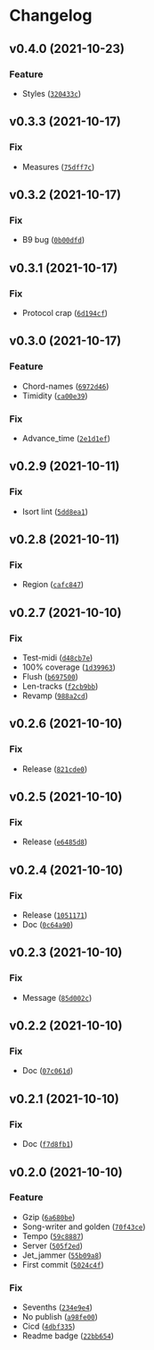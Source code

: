 # Changelog

<!--next-version-placeholder-->

## v0.4.0 (2021-10-23)
### Feature
* Styles ([`320433c`](https://github.com/jackdreilly/jammer/commit/320433c1dd047f39bc32b359b46194e4f551ebeb))

## v0.3.3 (2021-10-17)
### Fix
* Measures ([`75dff7c`](https://github.com/jackdreilly/jammer/commit/75dff7c79a0a2a45707114f6b8aa6d4c02311ba8))

## v0.3.2 (2021-10-17)
### Fix
* B9 bug ([`0b00dfd`](https://github.com/jackdreilly/jammer/commit/0b00dfdb76eb1f2401f19d77b17e8238a8d8498e))

## v0.3.1 (2021-10-17)
### Fix
* Protocol crap ([`6d194cf`](https://github.com/jackdreilly/jammer/commit/6d194cfcfb977c796998a6c1ffec6d40bfca761e))

## v0.3.0 (2021-10-17)
### Feature
* Chord-names ([`6972d46`](https://github.com/jackdreilly/jammer/commit/6972d4615f7217fdabbf5b6f12940e9481478e06))
* Timidity ([`ca00e39`](https://github.com/jackdreilly/jammer/commit/ca00e39ad95183dbbf6a5d6ecb2a7f4d9c8d5108))

### Fix
* Advance_time ([`2e1d1ef`](https://github.com/jackdreilly/jammer/commit/2e1d1ef3a074e476a85e5ae125420ddb0320e9b2))

## v0.2.9 (2021-10-11)
### Fix
* Isort lint ([`5dd8ea1`](https://github.com/jackdreilly/jammer/commit/5dd8ea1959f9853cd1a70b902585b5bf8cde5577))

## v0.2.8 (2021-10-11)
### Fix
* Region ([`cafc847`](https://github.com/jackdreilly/jammer/commit/cafc84777eb76d832cbabd123e7277e4345a8093))

## v0.2.7 (2021-10-10)
### Fix
* Test-midi ([`d48cb7e`](https://github.com/jackdreilly/jammer/commit/d48cb7efb985e133208f67342b0896a0f2ddd1d4))
* 100% coverage ([`1d39963`](https://github.com/jackdreilly/jammer/commit/1d39963e839729f9cd8a6d5fcfbbfa4eca6aae93))
* Flush ([`b697500`](https://github.com/jackdreilly/jammer/commit/b6975007f7873f9ddc52bdfa993698b07cedfee3))
* Len-tracks ([`f2cb9bb`](https://github.com/jackdreilly/jammer/commit/f2cb9bb8fc49a82572cb5e696f13c844c83213c4))
* Revamp ([`988a2cd`](https://github.com/jackdreilly/jammer/commit/988a2cd4bd40f641b9f4b1693e84d30fd416171e))

## v0.2.6 (2021-10-10)
### Fix
* Release ([`821cde0`](https://github.com/jackdreilly/jammer/commit/821cde00399b9cd6cba9c21262a351418dcfbdaf))

## v0.2.5 (2021-10-10)
### Fix
* Release ([`e6485d8`](https://github.com/jackdreilly/jammer/commit/e6485d82abe7c5ff00dbf57ede27d51bb8a231af))

## v0.2.4 (2021-10-10)
### Fix
* Release ([`1051171`](https://github.com/jackdreilly/jammer/commit/105117125a82ec265f1c2ab7680fe203ce25ee77))
* Doc ([`0c64a90`](https://github.com/jackdreilly/jammer/commit/0c64a90de6bb79152b829f260682c0d2862a844c))

## v0.2.3 (2021-10-10)
### Fix
* Message ([`85d002c`](https://github.com/jackdreilly/jammer/commit/85d002c81305db6844629967ad5d533026ef63f7))

## v0.2.2 (2021-10-10)
### Fix
* Doc ([`07c061d`](https://github.com/jackdreilly/jammer/commit/07c061d1dd7195dea04cb71c51ebcd29c90862e0))

## v0.2.1 (2021-10-10)
### Fix
* Doc ([`f7d8fb1`](https://github.com/jackdreilly/jammer/commit/f7d8fb16a227e2ded330a6585565f3aa7677bf81))

## v0.2.0 (2021-10-10)
### Feature
* Gzip ([`6a680be`](https://github.com/jackdreilly/jammer/commit/6a680bec3520abf53c832bb7e3df89d59b024d82))
* Song-writer and golden ([`70f43ce`](https://github.com/jackdreilly/jammer/commit/70f43ceff740995fe686865d340e07d25dc9bb91))
* Tempo ([`59c8887`](https://github.com/jackdreilly/jammer/commit/59c88871b65502a01feba73d0b3d041a84ab5c23))
* Server ([`505f2ed`](https://github.com/jackdreilly/jammer/commit/505f2ed525a7f199247416d46c36b9e6dee09970))
* Jet_jammer ([`55b09a8`](https://github.com/jackdreilly/jammer/commit/55b09a85d13d2ca021b103b2b58ea3cca40e979e))
* First commit ([`5024c4f`](https://github.com/jackdreilly/jammer/commit/5024c4fd0b572979e8a8ae965c92024b53f3c3ce))

### Fix
* Sevenths ([`234e9e4`](https://github.com/jackdreilly/jammer/commit/234e9e418802a5e233b39ff6468e930784ace0e6))
* No publish ([`a98fe00`](https://github.com/jackdreilly/jammer/commit/a98fe00b072cee00e105669dc70221d9b8bc1294))
* Cicd ([`4dbf335`](https://github.com/jackdreilly/jammer/commit/4dbf3352cd0759b27180ed64db0f7347f24a3646))
* Readme badge ([`22bb654`](https://github.com/jackdreilly/jammer/commit/22bb654bb89cfbbc023b68d59c8210daef58192d))
